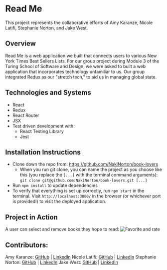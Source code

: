 # Read Me
This project represents the collaborative efforts of Amy Karanze, Nicole Latifi, Stephanie Norton, and Jake West.

## Overview
Read Me is a web application we built that connects users to various New York Times Best Sellers Lists. For our group project during Module 3 of the Turing School of Software and Design, we were asked to built a web application that incorporates technology unfamiliar to us. Our group integrated Redux as our "stretch tech," to aid us in managing global state.

## Technologies and Systems
- React
- Redux
- React Router
- JSX
- Test driven development with:
    - React Testing Library
    - Jest

## Installation Instructions
- Clone down the repo from: https://github.com/NakiNorton/book-lovers
    - When you run git clone, you can name the project as you choose like this (you replace the `[...]` with the terminal command arguments): `git clone git@github.com:NakiNorton/book-lovers.git [...]`
- Run `npm install` to update dependencies
- To verify that everything is set up correctly, run `npm start` in the terminal. Visit `http://localhost:3000/` in the browser (or whichever port is provided!) to visit the deployed application.

## Project in Action

A user can select and remove books they hope to read:
![Favorite and rate](https://media.giphy.com/media/hTfMSWDKHygLbrbXPS/giphy.gif)

## Contributors:
Amy Karanze: [GitHub](https://github.com/amykarnaze) | [LinkedIn](https://www.linkedin.com/in/amy-karnaze-ba94b917/)
Nicole Latifi: [GitHub](https://github.com/NicoleLatifi) | [LinkedIn](https://www.linkedin.com/in/nicole-latifi/)
Stephanie Norton: [GitHub](https://github.com/NakiNorton) | [LinkedIn](https://www.linkedin.com/in/stephanie-norton-12888453/)
Jake West: [GitHub](https://github.com/jkwest-93) | [LinkedIn](https://www.linkedin.com/in/jake-west-3840b71b4/)